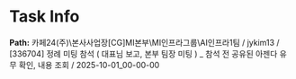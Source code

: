 # Task Info

**Path:** 카페24(주)\본사사업장\[CG]MI본부\MI인프라그룹\AI인프라1팀 / jykim13 / [336704] 정례 미팅 참석 ( 대표님 보고, 본부 팀장 미팅 ) _ 참석 전 공유된 아젠다 유무 확인, 내용 조회 / 2025-10-01_00-00-00

